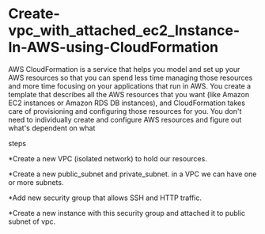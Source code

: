 # Create-vpc_with_attached_ec2_Instance-In-AWS-using-CloudFormation

AWS CloudFormation is a service that helps you model and set up your AWS resources so that you can spend less time managing those resources and more time focusing on your applications that run in AWS. You create a template that describes all the AWS resources that you want (like Amazon EC2 instances or Amazon RDS DB instances), and CloudFormation takes care of provisioning and configuring those resources for you. You don't need to individually create and configure AWS resources and figure out what's dependent on what

steps

*Create a new VPC (isolated network) to hold our resources.

*Create a new public_subnet and private_subnet. in a VPC we can have one or more subnets.

*Add new security group that allows SSH and HTTP traffic.

*Create a new instance with this security group and attached it to public subnet of vpc.
